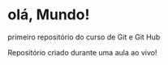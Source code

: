 # olá, Mundo!
 primeiro repositório do curso de Git e Git Hub

Repositório criado durante uma aula ao vivo!